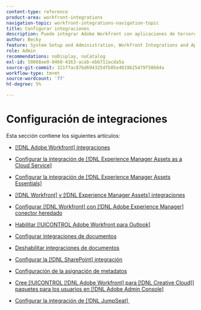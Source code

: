 ```yaml
---
content-type: reference
product-area: workfront-integrations
navigation-topic: workfront-integrations-navigation-topic
title: Configurar integraciones
description: Puede integrar Adobe Workfront con aplicaciones de terceros. Las integraciones pueden ampliar la utilidad de Workfront y adaptarla a las necesidades de su organización.
author: Becky
feature: System Setup and Administration, Workfront Integrations and Apps
role: Admin
recommendations: noDisplay, noCatalog
exl-id: 50088ae0-8460-4163-acab-ebb711acda5a
source-git-commit: 321ffac87bd694325dfb05e4019b25479f58684a
workflow-type: tm+mt
source-wordcount: '77'
ht-degree: 5%

---
```


# Configuración de integraciones

Esta sección contiene los siguientes artículos:

* [[!DNL Adobe Workfront] integraciones](../../administration-and-setup/configure-integrations/workfront-integrations-1.md)
* [Configurar la integración de  [!DNL Experience Manager Assets as a Cloud Service] &#x200B;](../../administration-and-setup/configure-integrations/configure-aacs-integration.md)
* [Configurar la integración de  [!DNL Experience Manager Assets Essentials] &#x200B;](../../documents/adobe-workfront-for-experience-manager-assets-essentials/setup-asset-essentials.md)
* [[!DNL Workfront] y [!DNL Experience Manager Assets] integraciones](../../documents/workfront-and-experience-manager-integrations/wf-experience-manager-integrations.md)
* [Configurar [!DNL Workfront] con [!DNL Adobe Experience Manager] conector heredado](../../administration-and-setup/configure-integrations/configure-workfront-aem.md)
* [Habilitar [!UICONTROL Adobe Workfront para Outlook]](../../administration-and-setup/configure-integrations/enable-workfront-for-outlook.md)
* [Configurar integraciones de documentos](../../administration-and-setup/configure-integrations/configure-document-integrations.md)
* [Deshabilitar integraciones de documentos](../../administration-and-setup/configure-integrations/disable-document-integrations.md)
* [Configurar la [!DNL SharePoint] integración](../../administration-and-setup/configure-integrations/configure-sharepoint-integration.md)
* [Configuración de la asignación de metadatos](../../administration-and-setup/configure-integrations/set-up-metadata-mapping.md)
* [Cree [!UICONTROL [!DNL Adobe Workfront] para [!DNL Creative Cloud]] paquetes para los usuarios en [!DNL Adobe Admin Console]](/help/quicksilver/administration-and-setup/configure-integrations/create-plugin-only-packages.md)

  <!--
  <li data-mc-conditions="QuicksilverOrClassic.Draft mode"><a href="../../administration-and-setup/configure-integrations/create-oauth-application.md" class="MCXref xref" xrefformat="{para}">Create OAuth2 applications for Workfront integrations</a> </li>
  -->

  <!--
  <li data-mc-conditions="QuicksilverOrClassic.Draft mode"><a href="../../administration-and-setup/configure-integrations/manage-custom-oauth2-apps.md" class="MCXref xref" xrefformat="{para}">View and manage custom OAuth2 applications</a> </li>
  -->

* [Configurar la integración de  [!DNL JumpSeat] &#x200B;](/help/quicksilver/administration-and-setup/configure-integrations/configure-jumpseat.md)

